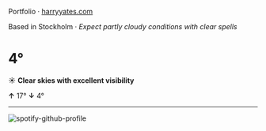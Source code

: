 Portfolio · [harryyates.com](https://harryyates.com)

<!-- WEATHER_START -->
Based in Stockholm · *Expect partly cloudy conditions with clear spells*

# 4°
☀️ **Clear skies with excellent visibility**

**↑** 17° **↓** 4°

---
<!-- WEATHER_END -->

<p align="left">
  <a>
    <img src="https://spotify-github-profile.kittinanx.com/api/view?uid=bigbello&cover_image=true&theme=natemoo-re&show_offline=true&background_color=121212&interchange=false&bar_color=53b14f&bar_color_cover=false" alt="spotify-github-profile">
  </a>
</p>